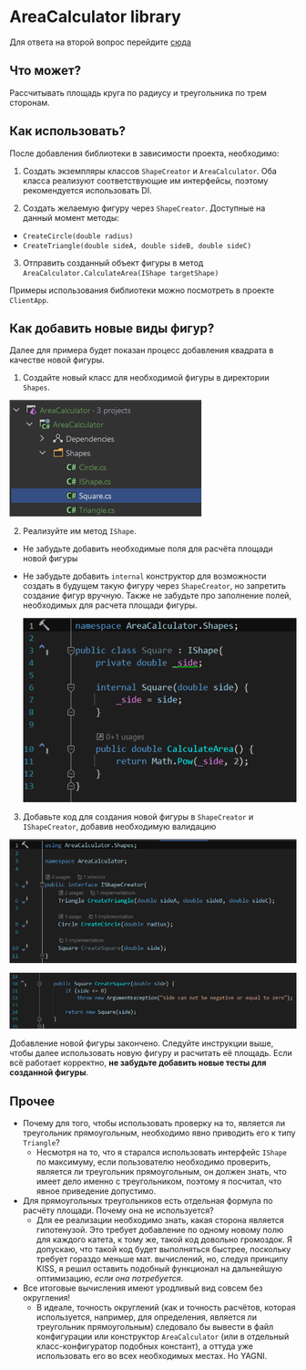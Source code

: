 # **AreaCalculator library**

Для ответа на второй вопрос перейдите [сюда](./Question2/README.md)



## Что может?

Рассчитывать площадь круга по радиусу и треугольника по трем сторонам.

## Как использовать?

После добавления библиотеки в зависимости проекта, необходимо:

1) Создать экземпляры классов `ShapeCreator` и `AreaCalculator`. Оба класса реализуют соответствующие им интерфейсы, поэтому рекомендуется использовать DI.

2) Создать желаемую фигуру через `ShapeCreator`. Доступные на данный момент методы:

- `CreateCircle(double radius)`
- `CreateTriangle(double sideA, double sideB, double sideC)`

3) Отправить созданный объект фигуры в метод `AreaCalculator.CalculateArea(IShape targetShape)`

Примеры использования библиотеки можно посмотреть в проекте `ClientApp`.

## Как добавить новые виды фигур?

Далее для примера будет показан процесс добавления квадрата в качестве новой фигуры.

1) Создайте новый класс для необходимой фигуры в директории `Shapes`.

![SquareClassCreated](.\README_images\SquareClassCreated.png)

2) Реализуйте им метод `IShape`.

- Не забудьте добавить необходимые поля для расчёта площади новой фигуры

* Не забудьте добавить `internal` конструктор для возможности создать в будущем такую фигуру через `ShapeCreator`, но запретить создание фигур вручную. Также не забудьте про заполнение полей, необходимых для расчета площади фигуры.

  ![SquareClassCreated](.\README_images\SquareClassCode.png)

3) Добавьте код для создания новой фигуры в `ShapeCreator` и `IShapeCreator`, добавив необходимую валидацию

![IShapeCreatorSquare](.\README_images\IShapeCreatorSquare.png)

![ShapeCreatorSquare](.\README_images\ShapeCreatorSquare.png)

Добавление новой фигуры закончено. Следуйте инструкции выше, чтобы далее использовать новую фигуру и расчитать её площадь. Если всё работает корректно, **не забудьте добавить новые тесты для созданной фигуры**.

## Прочее

- Почему для того, чтобы использовать проверку на то, является ли треугольник прямоугольным, необходимо явно приводить его к типу `Triangle`?
  - Несмотря на то, что я старался использовать интерфейс `IShape` по максимуму, если пользователю необходимо проверить, является ли треугольник прямоугольным, он должен знать, что имеет дело именно с треугольником, поэтому я посчитал, что явное приведение допустимо.
- Для прямоугольных треугольников есть отдельная формула по расчёту площади. Почему она не используется?
  - Для ее реализации необходимо знать, какая сторона является гипотенузой. Это требует добавление по одному новому полю для каждого катета, к тому же, такой код довольно громоздок. Я допускаю, что такой код будет выполняться быстрее, поскольку требует гораздо меньше мат. вычислений, но, следуя принципу KISS, я решил оставить подобный функционал на дальнейшую оптимизацию, *если она потребуется*.
- Все итоговые вычисления имеют уродливый вид совсем без округления!
  - В идеале, точность округлений (как и точность расчётов, которая используется, например, для определения, является ли треугольник прямоугольным) следовало бы вывести в файл конфигурации или конструктор `AreaCalculator` (или в отдельный класс-конфигуратор подобных констант), а оттуда уже использовать его во всех необходимых местах. Но YAGNI.